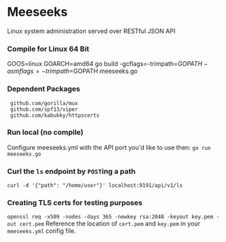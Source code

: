 # Meeseeks
Linux system administration served over RESTful JSON API


### Compile for Linux 64 Bit
GOOS=linux GOARCH=amd64 go build -gcflags=-trimpath=$GOPATH -asmflags=-trimpath=$GOPATH meeseeks.go

### Dependent Packages
```
 github.com/gorilla/mux
 github.com/spf13/viper
 github.com/kabukky/httpscerts
```

### Run local (no compile)
Configure meeseeks.yml with the API port you'd like to use then:
`go run meeseeks.go`

### Curl the `ls` endpoint by `POST`ing a path
`curl -d '{"path": "/home/user"}' localhost:9191/api/v1/ls`

### Creating TLS certs for testing purposes
```openssl req -x509 -nodes -days 365 -newkey rsa:2048 -keyout key.pem -out cert.pem```
Reference the location of `cert.pem` and `key.pem` in your `meeseeks.yml` config file.
